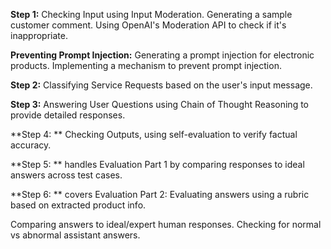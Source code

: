 **Step 1:**
Checking Input using Input Moderation.
Generating a sample customer comment.
Using OpenAI's Moderation API to check if it's inappropriate.

**Preventing Prompt Injection:**
Generating a prompt injection for electronic products.
Implementing a mechanism to prevent prompt injection.

**Step 2:**
Classifying Service Requests based on the user's input message.

**Step 3:**
Answering User Questions using Chain of Thought Reasoning to provide detailed responses.

**Step 4: **
Checking Outputs, using self-evaluation to verify factual accuracy.

**Step 5: **
handles Evaluation Part 1 by comparing responses to ideal answers across test cases.

**Step 6: **
covers Evaluation Part 2:
Evaluating answers using a rubric based on extracted product info.

Comparing answers to ideal/expert human responses.
Checking for normal vs abnormal assistant answers.
